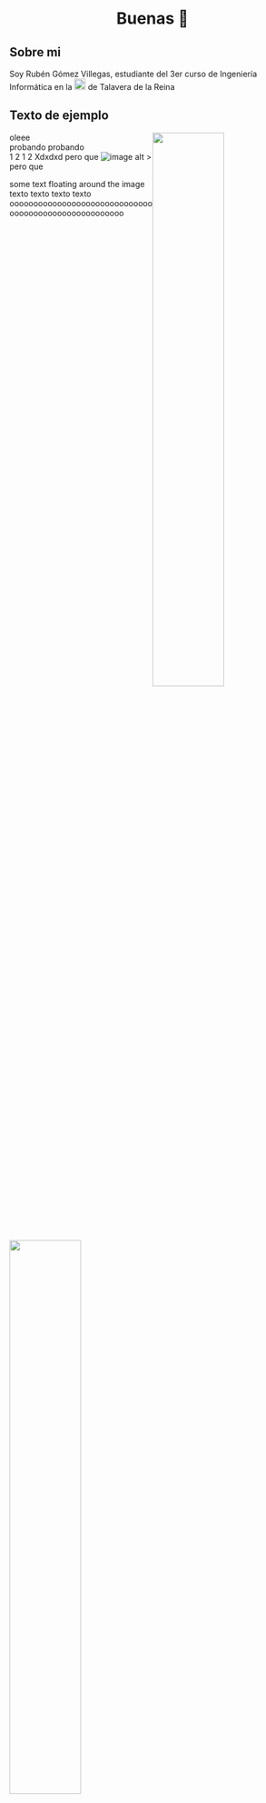<!--
**rubnium/rubnium** is a ✨ _special_ ✨ repository because its `README.md` (this file) appears on your GitHub profile.

Here are some ideas to get you started:

- 🔭 I’m currently working on ...
- 🌱 I’m currently learning ...
- 👯 I’m looking to collaborate on ...
- 🤔 I’m looking for help with ...
- 💬 Ask me about ...
- 📫 How to reach me: ...
- 😄 Pronouns: ...
- ⚡ Fun fact: ...
-->
<!--https://github.com/alexandresanlim/Badges4-README.md-Profile-->


<h1 align="center"> Buenas 👋<br/> </h1> 

## Sobre mi
Soy Rubén Gómez Villegas, estudiante del 3er curso de Ingeniería Informática en la <img src="https://esi.uclm.es/assets/uploads/2022/03/logo_uclm.png" height="20em"/> de Talavera de la Reina

## Texto de ejemplo
oleee <img style="float: right;" width="50%" src="https://www.uclm.es/images/logos/Logo_uclm.png"> <br />
probando probando <br />
1 2 1 2 
Xdxdxd
pero que ![image alt >](https://www.uclm.es/images/logos/Logo_uclm.png) pero que


<img src="https://www.uclm.es/images/logos/Logo_uclm.png" align="left" width="50%"/>
some text floating around the image texto texto texto texto oooooooooooooooooooooooooooooooooooooooooooooooooooooo

<br clear="left"/>

## Lenguaje más usado (en realidad "más copiado")
![Lenguaje más usado](https://github-readme-stats.vercel.app/api/top-langs/?username=rubnium)


## Un grafico to guapo
[![Mi gráfico reciente de contribuciones](https://activity-graph.herokuapp.com/graph?username=rubnium&theme=github)](https://github.com/ashutosh00710/github-readme-activity-graph)



## Enlaces hasta de tu abuela
[![GitHub](https://img.shields.io/badge/GitHub-000000?style=for-the-badge&logo=GitHub&logoColor=white)](https://github.com/rubnium)
[![Discord](https://img.shields.io/badge/Discord-5865F2?style=for-the-badge&logo=discord&logoColor=white)](https://discordapp.com/users/429205473380663297)
[![Skype](https://img.shields.io/badge/Skype-00AFF0?style=for-the-badge&logo=skype&logoColor=white)](https://join.skype.com/invite/jGqfylKvupsS)
[![Gmail](https://img.shields.io/badge/Gmail-D14836?style=for-the-badge&logo=gmail&logoColor=white)](mailto:rubengomezvillegas@gmail.com)




## Skills (la mitad son mentira)
![Eclipse](https://img.shields.io/badge/Eclipse-FE7A16.svg?style=for-the-badge&logo=Eclipse&logoColor=white)
![Visual Studio Code](https://img.shields.io/badge/Visual%20Studio%20Code-0078d7.svg?style=for-the-badge&logo=visual-studio-code&logoColor=white)
![Visual Studio](https://img.shields.io/badge/Visual%20Studio-5C2D91.svg?style=for-the-badge&logo=visual-studio&logoColor=white)
![GitHub](https://img.shields.io/badge/github-%23121011.svg?style=for-the-badge&logo=github&logoColor=white)
![C](https://img.shields.io/badge/c-%2300599C.svg?style=for-the-badge&logo=c&logoColor=white)
![HTML5](https://img.shields.io/badge/html5-%23E34F26.svg?style=for-the-badge&logo=html5&logoColor=white)
![Java](https://img.shields.io/badge/java-%23ED8B00.svg?style=for-the-badge&logo=java&logoColor=white)
![MySQL](https://img.shields.io/badge/MySQL-005C84?style=for-the-badge&logo=mysql&logoColor=white)
![Firefox](https://img.shields.io/badge/Firefox_Browser-FF7139?style=for-the-badge&logo=Firefox-Browser&logoColor=white)
![GNU Bash](https://img.shields.io/badge/GNU%20Bash-4EAA25?style=for-the-badge&logo=GNU%20Bash&logoColor=white)
![Windows Terminal](https://img.shields.io/badge/windows%20terminal-4D4D4D?style=for-the-badge&logo=windows%20terminal&logoColor=white)
![Audacity](https://img.shields.io/badge/Audacity-0000CC?style=for-the-badge&logo=audacity&logoColor=white)
![Notepad++](https://img.shields.io/badge/Notepad++-90E59A.svg?style=for-the-badge&logo=notepad%2B%2B&logoColor=black)

![Lenovo laptop](https://img.shields.io/badge/lenovo%20laptop-E2231A?style=for-the-badge&logo=lenovo&logoColor=white)
![Acer laptop](https://img.shields.io/badge/acer%20laptop-83B81A?style=for-the-badge&logo=acer&logoColor=white)


![Windows](https://img.shields.io/badge/Windows-0078D6?style=for-the-badge&logo=windows&logoColor=white)
![Ubuntu](https://img.shields.io/badge/Ubuntu-E95420?style=for-the-badge&logo=ubuntu&logoColor=white)

![MSOffice](https://img.shields.io/badge/Microsoft_Office-D83B01?style=for-the-badge&logo=microsoft-office&logoColor=white)
![LibreOffice](https://img.shields.io/badge/LibreOffice-18A303?style=for-the-badge&logo=LibreOffice&logoColor=white)



| Prueba                                                                                                                                                                              | Que es una prueba, no tomarse esto en serio                                                                          |
| ----------------------------------------------------------------------------------------------------------------------------------------------------------------------------------- | -------------------------------------------------------------------------------------------------------------------- |
| acto acto pide contacto                                                                                                                                                             | fumo?                                                                                                                |
| [![Mi gráfico reciente de contribuciones](https://activity-graph.herokuapp.com/graph?username=rubnium&theme=github)](https://github.com/ashutosh00710/github-readme-activity-graph) | funca?                                                                                                               |

